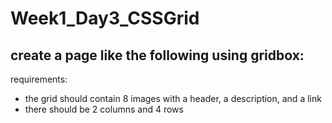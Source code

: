 # Week1_Day3_CSSGrid
## create a page like the following using gridbox:
requirements:
- the grid should contain 8 images with a header, a description, and a link
- there should be 2 columns and 4 rows
